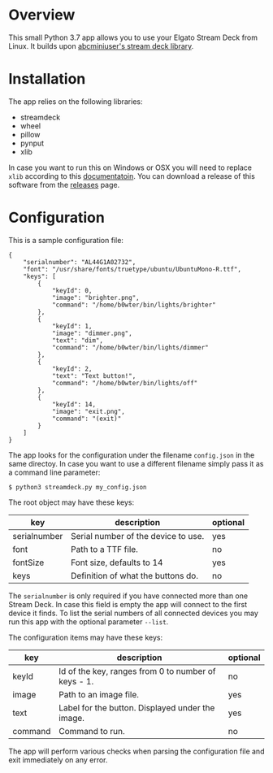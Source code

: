# Overview

This small Python 3.7 app allows you to use your Elgato Stream Deck from Linux. 
It builds upon [abcminiuser's stream deck library](https://github.com/abcminiuser/python-elgato-streamdeck).

# Installation

The app relies on the following libraries:

* streamdeck
* wheel
* pillow
* pynput
* xlib

In case you want to run this on Windows or OSX you will need to replace `xlib` according to this [documentatoin](https://python-elgato-streamdeck.readthedocs.io/en/stable/pages/backend_libusb.html).
You can download a release of this software from the [releases](https://github.com/b0wter/streamdeck/releases) page.

# Configuration

This is a sample configuration file:

```
{
    "serialnumber": "AL44G1A02732",
    "font": "/usr/share/fonts/truetype/ubuntu/UbuntuMono-R.ttf",
    "keys": [
        {
            "keyId": 0,
            "image": "brighter.png",
            "command": "/home/b0wter/bin/lights/brighter"
        },
        {
            "keyId": 1,
            "image": "dimmer.png",
            "text": "dim",
            "command": "/home/b0wter/bin/lights/dimmer"
        },
        {
            "keyId": 2,
            "text": "Text button!",
            "command": "/home/b0wter/bin/lights/off"
        },
        {
            "keyId": 14,
            "image": "exit.png",
            "command": "(exit)"
        }
    ]
}
```

The app looks for the configuration under the filename `config.json` in the same directoy.
In case you want to use a different filename simply pass it as a command line parameter:

```
$ python3 streamdeck.py my_config.json
```

The root object may have these keys:

| key          | description                         | optional |
|--------------|-------------------------------------|----------|
| serialnumber | Serial number of the device to use. | yes      |
| font         | Path to a TTF file.                 | no       |
| fontSize     | Font size, defaults to 14           | yes      |
| keys         | Definition of what the buttons do.  | no       |

The `serialnumber` is only required if you have connected more than one Stream Deck.
In case this field is empty the app will connect to the first device it finds.
To list the serial numbers of all connected devices you may run this app with the optional parameter `--list`.

The configuration items may have these keys:

| key     | description                                         | optional |
|---------|-----------------------------------------------------|----------|
| keyId   | Id of the key, ranges from 0 to number of keys - 1. | no       |
| image   | Path to an image file.                              | yes      |
| text    | Label for the button. Displayed under the image.    | yes      |
| command | Command to run.                                     | no       |

The app will perform various checks when parsing the configuration file and exit immediately on any error.